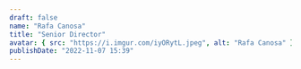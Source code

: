 ```yaml
---
draft: false
name: "Rafa Canosa"
title: "Senior Director"
avatar: { src: "https://i.imgur.com/iyORytL.jpeg", alt: "Rafa Canosa" }
publishDate: "2022-11-07 15:39"
---
```

